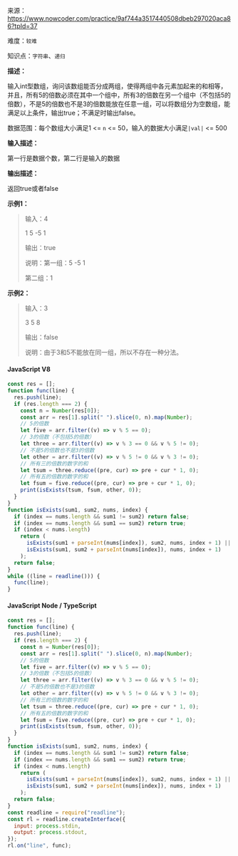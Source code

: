 来源：<https://www.nowcoder.com/practice/9af744a3517440508dbeb297020aca86?tpId=37>

难度：`较难`

知识点：`字符串`、`递归`

**描述：**

输入int型数组，询问该数组能否分成两组，使得两组中各元素加起来的和相等，并且，所有5的倍数必须在其中一个组中，所有3的倍数在另一个组中（不包括5的倍数），不是5的倍数也不是3的倍数能放在任意一组，可以将数组分为空数组，能满足以上条件，输出true；不满足时输出false。

数据范围：每个数组大小满足1 <= `n` <= 50，输入的数据大小满足`|val|` <= 500

**输入描述：**

第一行是数据个数，第二行是输入的数据

**输出描述：**

返回true或者false

**示例1：**

> 输入：4
>
> 1 5 -5 1
>
> 输出：true
>
> 说明：第一组：5 -5 1
>
> 第二组：1

**示例2：**

> 输入：3
>
> 3 5 8
>
> 输出：false
>
> 说明：由于3和5不能放在同一组，所以不存在一种分法。

<!-- tabs:start -->

#### **JavaScript V8**

```javascript
const res = [];
function func(line) {
  res.push(line);
  if (res.length === 2) {
    const n = Number(res[0]);
    const arr = res[1].split(" ").slice(0, n).map(Number);
    // 5的倍数
    let five = arr.filter((v) => v % 5 == 0);
    // 3的倍数（不包括5的倍数）
    let three = arr.filter((v) => v % 3 == 0 && v % 5 != 0);
    // 不是5的倍数也不是3的倍数
    let other = arr.filter((v) => v % 5 != 0 && v % 3 != 0);
    // 所有三的倍数的数字的和
    let tsum = three.reduce((pre, cur) => pre + cur * 1, 0);
    // 所有五的倍数的数字的和
    let fsum = five.reduce((pre, cur) => pre + cur * 1, 0);
    print(isExists(tsum, fsum, other, 0));
  }
}
function isExists(sum1, sum2, nums, index) {
  if (index == nums.length && sum1 != sum2) return false;
  if (index == nums.length && sum1 == sum2) return true;
  if (index < nums.length)
    return (
      isExists(sum1 + parseInt(nums[index]), sum2, nums, index + 1) ||
      isExists(sum1, sum2 + parseInt(nums[index]), nums, index + 1)
    );
  return false;
}
while ((line = readline())) {
  func(line);
}
```

#### **JavaScript Node / TypeScript**

```javascript
const res = [];
function func(line) {
  res.push(line);
  if (res.length === 2) {
    const n = Number(res[0]);
    const arr = res[1].split(" ").slice(0, n).map(Number);
    // 5的倍数
    let five = arr.filter((v) => v % 5 == 0);
    // 3的倍数（不包括5的倍数）
    let three = arr.filter((v) => v % 3 == 0 && v % 5 != 0);
    // 不是5的倍数也不是3的倍数
    let other = arr.filter((v) => v % 5 != 0 && v % 3 != 0);
    // 所有三的倍数的数字的和
    let tsum = three.reduce((pre, cur) => pre + cur * 1, 0);
    // 所有五的倍数的数字的和
    let fsum = five.reduce((pre, cur) => pre + cur * 1, 0);
    print(isExists(tsum, fsum, other, 0));
  }
}
function isExists(sum1, sum2, nums, index) {
  if (index == nums.length && sum1 != sum2) return false;
  if (index == nums.length && sum1 == sum2) return true;
  if (index < nums.length)
    return (
      isExists(sum1 + parseInt(nums[index]), sum2, nums, index + 1) ||
      isExists(sum1, sum2 + parseInt(nums[index]), nums, index + 1)
    );
  return false;
}
const readline = require("readline");
const rl = readline.createInterface({
  input: process.stdin,
  output: process.stdout,
});
rl.on("line", func);
```

<!-- tabs:end -->
